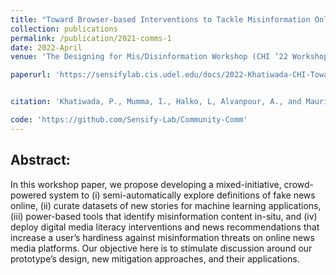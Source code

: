 ```yaml
---
title: "Toward Browser-based Interventions to Tackle Misinformation Online"
collection: publications
permalink: /publication/2021-comms-1
date: 2022-April
venue: 'The Designing for Mis/Disinformation Workshop (CHI ’22 Workshop)'

paperurl: 'https://sensifylab.cis.udel.edu/docs/2022-Khatiwada-CHI-Toward-Browser-based-Interventions-Misinformation-Online-Workshop.pdf'


citation: 'Khatiwada, P., Mumma, I., Halko, L, Alvanpour, A., and Mauriello, M.L., (2022). "Toward Browser-based Interventions to Tackle Misinformation Online." ACM SIGCHI 2022 Designing for Mis/Disinformaiton Workshop.'

code: 'https://github.com/Sensify-Lab/Community-Comm'
---
```



## Abstract:
In this workshop paper, we propose developing a mixed-initiative, crowd-powered system to (i) semi-automatically
explore definitions of fake news online, (ii) curate datasets of new stories for machine learning applications, (iii) power-based tools that identify misinformation content in-situ, and (iv) deploy digital media literacy interventions and news recommendations that increase a user’s hardiness against misinformation threats on online news media platforms. Our objective here is to stimulate discussion around our prototype’s design, new mitigation approaches, and their applications.




<!-- 
**.bib:**

@article{khatiwada2022toward,
  title={Toward Browser-based Interventions to Tackle Misinformation Online},
  author={KHATIWADA, PRERANA and MUMMA, IAN and HALKO, LUKE and ALVANPOUR, ANESEH and MAURIELLO, MATTHEW LOUIS},
  year={2022}
} -->
